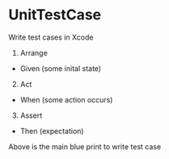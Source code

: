 # UnitTestCase
Write test cases in Xcode

1. Arrange
- Given (some inital state)

2. Act
- When (some action occurs)
        
3. Assert
- Then (expectation)

Above is the main blue print to write test case 
